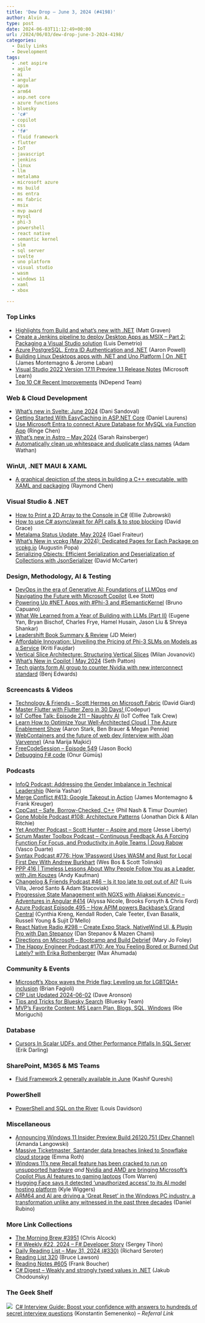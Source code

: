 ```yaml
---
title: 'Dew Drop – June 3, 2024 (#4198)'
author: Alvin A.
type: post
date: 2024-06-03T11:12:49+00:00
url: /2024/06/03/dew-drop-june-3-2024-4198/
categories:
  - Daily Links
  - Development
tags:
  - .net aspire
  - agile
  - ai
  - angular
  - apim
  - arm64
  - asp.net core
  - azure functions
  - bluesky
  - 'c#'
  - copilot
  - css
  - 'f#'
  - fluid framework
  - flutter
  - IoT
  - javascript
  - jenkins
  - linux
  - llm
  - metalama
  - microsoft azure
  - ms build
  - ms entra
  - ms fabric
  - msix
  - mvp award
  - mysql
  - phi-3
  - powershell
  - react native
  - semantic kernel
  - slm
  - sql server
  - svelte
  - uno platform
  - visual studio
  - wasm
  - windows 11
  - xaml
  - xbox

---
```

### <a name="top"></a>Top Links

  * <a href="https://techcommunity.microsoft.com/t5/apps-on-azure-blog/highlights-from-build-and-what-s-new-with-net/ba-p/4158224" target="_blank" rel="noopener">Highlights from Build and what’s new with .NET</a> (Matt Graven)
  * <a href="https://techcommunity.microsoft.com/t5/modern-work-app-consult-blog/create-a-jenkins-pipeline-to-deploy-desktop-apps-as-msix-part-2/ba-p/4157259" target="_blank" rel="noopener">Create a Jenkins pipeline to deploy Desktop Apps as MSIX &#8211; Part 2: Packaging a Visual Studio solution</a> (Luis Demetrio)
  * <a href="https://www.aaron-powell.com/posts/2024-06-03-azure-postgresql-and-entra-id-dotnet/" target="_blank" rel="noopener">Azure PostgreSQL, Entra ID Authentication and .NET</a> (Aaron Powell)
  * <a href="http://www.youtube.com/watch?v=OxyJYF2HgBM" target="_blank" rel="noopener">Building Linux Desktops apps with .NET and Uno Platform | On .NET</a> (James Montemagno & Jerome Laban)
  * <a href="https://learn.microsoft.com/visualstudio/releases/2022/release-notes-preview#version-1711-preview-11" target="_blank" rel="noopener">Visual Studio 2022 Version 17.11 Preview 1.1 Release Notes</a> (Microsoft Learn)
  * <a href="https://blog.ndepend.com/top-10-c-recent-improvements/" target="_blank" rel="noopener">Top 10 C# Recent Improvements</a> (NDepend Team)



### <a name="web"></a>Web & Cloud Development

  * <a href="https://svelte.dev/blog/whats-new-in-svelte-june-2024" target="_blank" rel="noopener">What&#8217;s new in Svelte: June 2024</a> (Dani Sandoval)
  * <a href="https://code-maze.com/aspnetcore-easycaching/" target="_blank" rel="noopener">Getting Started With EasyCaching in ASP.NET Core</a> (Daniel Laurens)
  * <a href="https://techcommunity.microsoft.com/t5/apps-on-azure-blog/use-microsoft-entra-to-connect-azure-database-for-mysql-via/ba-p/4157693" target="_blank" rel="noopener">Use Microsoft Entra to connect Azure Database for MySQL via Function App</a> (Ringe Chen)
  * <a href="https://astro.build/blog/whats-new-may-2024/" target="_blank" rel="noopener">What&#8217;s new in Astro &#8211; May 2024</a> (Sarah Rainsberger)
  * <a href="https://tailwindcss.com/blog/2024-05-30-prettier-plugin-collapse-whitespace" target="_blank" rel="noopener">Automatically clean up whitespace and duplicate class names</a> (Adam Wathan)



### <a name="silverlight"></a>WinUI, .NET MAUI & XAML

  * <a href="https://devblogs.microsoft.com/oldnewthing/20240531-00/?p=109825" target="_blank" rel="noopener">A graphical depiction of the steps in building a C++ executable, with XAML and packaging</a> (Raymond Chen)



### <a name="dotnet"></a>Visual Studio & .NET

  * <a href="https://code-maze.com/csharp-print-2d-array-to-the-console/" target="_blank" rel="noopener">How to Print a 2D Array to the Console in C#</a> (Ellie Zubrowski)
  * <a href="https://www.roundthecode.com/dotnet-tutorials/how-to-use-csharp-async-await-api-calls-stop-blocking" target="_blank" rel="noopener">How to use C# async/await for API calls & to stop blocking</a> (David Grace)
  * <a href="https://blog.postsharp.net/metalama-status-update-2024-05.html" target="_blank" rel="noopener">Metalama Status Update, May 2024</a> (Gael Fraiteur)
  * <a href="https://devblogs.microsoft.com/cppblog/whats-new-in-vcpkg-may-2024-dedicated-pages-for-each-package-on-vcpkg-io/" target="_blank" rel="noopener">What’s New in vcpkg (May 2024): Dedicated Pages for Each Package on vcpkg.io</a> (Augustin Popa)
  * <a href="https://dotnettips.wordpress.com/2024/06/03/serializing-objects-efficient-serialization-and-deserialization-of-collections-with-jsonserializer/" target="_blank" rel="noopener">Serializing Objects: Efficient Serialization and Deserialization of Collections with JsonSerializer</a> (David McCarter)



### <a name="design"></a>Design, Methodology, AI & Testing

  * <a href="https://techcommunity.microsoft.com/t5/educator-developer-blog/devops-in-the-era-of-generative-ai-foundations-of-llmops/ba-p/4154928" target="_blank" rel="noopener">DevOps in the era of Generative AI: Foundations of LLMOps</a> _and_ <a href="https://techcommunity.microsoft.com/t5/educator-developer-blog/navigating-the-future-with-microsoft-copilot/ba-p/4153935" target="_blank" rel="noopener">Navigating the Future with Microsoft Copilot</a> (Lee Stott)
  * <a href="https://elbruno.com/2024/05/31/powering-up-net-apps-with-phi-3-and-semantickernel/" target="_blank" rel="noopener">Powering Up #NET Apps with #Phi-3 and #SemanticKernel</a> (Bruno Capuano)
  * <a href="https://www.oreilly.com/radar/what-we-learned-from-a-year-of-building-with-llms-part-ii/" target="_blank" rel="noopener">What We Learned from a Year of Building with LLMs (Part II)</a> (Eugene Yan, Bryan Bischof, Charles Frye, Hamel Husain, Jason Liu & Shreya Shankar)
  * <a href="https://jdmeier.com/leadershift-book-summary/" target="_blank" rel="noopener">Leadershift Book Summary & Review</a> (JD Meier)
  * <a href="https://techcommunity.microsoft.com/t5/ai-machine-learning-blog/affordable-innovation-unveiling-the-pricing-of-phi-3-slms-on/ba-p/4156495" target="_blank" rel="noopener">Affordable Innovation: Unveiling the Pricing of Phi-3 SLMs on Models as a Service</a> (Kriti Faujdar)
  * <a href="https://www.milanjovanovic.tech/blog/vertical-slice-architecture-structuring-vertical-slices" target="_blank" rel="noopener">Vertical Slice Architecture: Structuring Vertical Slices</a> (Milan Jovanović)
  * <a href="https://techcommunity.microsoft.com/t5/copilot-for-microsoft-365/what-s-new-in-copilot-may-2024/ba-p/4155445" target="_blank" rel="noopener">What’s New in Copilot | May 2024</a> (Seth Patton)
  * <a href="https://arstechnica.com/information-technology/2024/05/tech-giants-form-ai-group-to-counter-nvidia-with-new-interconnect-standard/" target="_blank" rel="noopener">Tech giants form AI group to counter Nvidia with new interconnect standard</a> (Benj Edwards)



### <a name="videos"></a>Screencasts & Videos

  * <a href="https://davidgiard.com/scott-hermes-on-microsoft-fabric" target="_blank" rel="noopener">Technology & Friends &#8211; Scott Hermes on Microsoft Fabric</a> (David Giard)
  * <a href="http://www.youtube.com/watch?v=Qj1ZqiY-Qis" target="_blank" rel="noopener">Master Flutter with Flutter Zero in 30 Days! </a> (Codepur)
  * <a href="http://www.youtube.com/watch?v=n24QQPuz1RM" target="_blank" rel="noopener">IoT Coffee Talk: Episode 211 &#8211; Naughty AI</a> (IoT Coffee Talk Crew)
  * <a href="http://www.youtube.com/watch?v=Smo3jXJ07Iw" target="_blank" rel="noopener">Learn How to Optimize Your Well-Architected Cloud | The Azure Enablement Show</a> (Aaron Stark, Ben Brauer & Megan Pennie)
  * <a href="https://blog.stackblitz.com/posts/beyond-docker-webcontainers-and-the-future-of-web-dev-interview-with-joan-varvenne/" target="_blank" rel="noopener">WebContainers and the future of web dev (interview with Jòan Varvenne)</a> (Ana Marija Majkić)
  * <a href="http://www.youtube.com/watch?v=zv2KZWUUxp4" target="_blank" rel="noopener">FreeCodeSession &#8211; Episode 549</a> (Jason Bock)
  * <a href="https://amplifyingfsharp.io/sessions/2024/03/08/" target="_blank" rel="noopener">Debugging F# code</a> (Onur Gümüş)



### <a name="podcasts"></a>Podcasts

  * <a href="https://www.infoq.com/podcasts/gender-imbalance-technical-leadership/" target="_blank" rel="noopener">InfoQ Podcast: Addressing the Gender Imbalance in Technical Leadership</a> (Neria Yashar)
  * <a href="http://www.mergeconflict.fm/413" target="_blank" rel="noopener">Merge Conflict #413: Google Takeout in Action</a> (James Montemagno & Frank Kreuger)
  * <a href="https://cppcast.com/safe-borrow-checked-cpp/" target="_blank" rel="noopener">CppCast &#8211; Safe, Borrow-Checked, C++</a> (Phil Nash & Timur Doumler)
  * <a href="https://www.gonemobile.io/108" target="_blank" rel="noopener">Gone Mobile Podcast #108: Architecture Patterns</a> (Jonathan Dick & Allan Ritchie)
  * <a href="https://jesseliberty.com/2024/06/02/scott-hunter-aspire-and-more/" target="_blank" rel="noopener">Yet Another Podcast &#8211; Scott Hunter – Aspire and more</a> (Jesse Liberty)
  * <a href="https://scrummastertoolbox.libsyn.com/continuous-feedback-as-a-forcing-function-for-focus-and-productivity-in-agile-teams-doug-rabow" target="_blank" rel="noopener">Scrum Master Toolbox Podcast &#8211; Continuous Feedback As A Forcing Function For Focus, and Productivity in Agile Teams | Doug Rabow</a> (Vasco Duarte)
  * <a href="https://syntax.fm/776" target="_blank" rel="noopener">Syntax Podcast #776: How 1Password Uses WASM and Rust for Local First Dev With Andrew Burkhart</a> (Wes Bos & Scott Tolinski)
  * <a href="https://peopleandprojectspodcast.libsyn.com/ppp-416-timeless-lessons-about-why-people-follow-you-as-a-leader-with-jim-kouzes" target="_blank" rel="noopener">PPP 416 | Timeless Lessons About Why People Follow You as a Leader, with Jim Kouzes</a> (Andy Kaufman)
  * <a href="https://changelog.com/friends/46" target="_blank" rel="noopener">Changelog & Friends Podcast #46 &#8211; Is it too late to opt out of AI?</a> (Luis Villa, Jerod Santo & Adam Stacoviak)
  * <a href="https://www.spreaker.com/episode/progressive-state-management-with-ngxs-with-aliaksei-kuncevic-aia-414--60222634" target="_blank" rel="noopener">Progressive State Management with NGXS with Aliaksei Kuncevic &#8211; Adventures in Angular #414</a> (Alyssa Nicole, Brooks Forsyth & Chris Ford)
  * <a href="http://azpodcast.azurewebsites.net/post/Episode-495-How-APIM-powers-Backbases-Grand-Central" target="_blank" rel="noopener">Azure Podcast Episode 495 &#8211; How APIM powers Backbase&#8217;s Grand Central</a> (Cynthia Kreng, Kendall Roden, Cale Teeter, Evan Basalik, Russell Young & Sujit D&#8217;Mello)
  * <a href="https://www.reactnativeradio.com/" target="_blank" rel="noopener">React Native Radio #298 &#8211; Create Expo Stack, NativeWind Ul, & Plugin Pro with Dan Stepanov</a> (Dan Stepanov & Mazen Chami)
  * <a href="https://www.directionsonmicrosoft.com/members/podcast/briefing/bootcamp-and-build-debrief" target="_blank" rel="noopener">Directions on Microsoft &#8211; Bootcamp and Build Debrief</a> (Mary Jo Foley)
  * <a href="https://oasisofcourage.com/170-are-you-feeling-bored-or-burned-out-lately-with-erika-rothenberger/" target="_blank" rel="noopener">The Happy Engineer Podcast #170: Are You Feeling Bored or Burned Out Lately? with Erika Rothenberger</a> (Max Ahumada)



### <a name="events"></a>Community & Events

  * <a href="https://betanews.com/2024/05/31/xbox-supports-lgbtqia-inclusion-pride-month/" target="_blank" rel="noopener">Microsoft&#8217;s Xbox waves the Pride flag: Leveling up for LGBTQIA+ inclusion</a> (Brian Fagioli)
  * <a href="https://www.codosaur.us/blog/cfp-list-updated-2024-06-02" target="_blank" rel="noopener">CfP List Updated 2024-06-02</a> (Dave Aronson)
  * <a href="https://bsky.social/about/blog/05-31-2024-search" target="_blank" rel="noopener">Tips and Tricks for Bluesky Search</a> (Bluesky Team)
  * <a href="https://techcommunity.microsoft.com/t5/microsoft-mvp-communities-blog/mvp-s-favorite-content-ms-learn-plan-blogs-sql-windows/ba-p/4133200" target="_blank" rel="noopener">MVP’s Favorite Content: MS Learn Plan, Blogs, SQL, Windows</a> (Rie Moriguchi)



### <a name="sql"></a>Database

  * <a href="https://erikdarling.com/cursors-in-scalar-udfs-and-other-performance-pitfalls-in-sql-server/" target="_blank" rel="noopener">Cursors In Scalar UDFs, and Other Performance Pitfalls In SQL Server</a> (Erik Darling)



### <a name="sp"></a>SharePoint, M365 & MS Teams

  * <a href="https://devblogs.microsoft.com/microsoft365dev/fluid-framework-2-generally-available-in-june/" target="_blank" rel="noopener">Fluid Framework 2 generally available in June</a> (Kashif Qureshi)



### <a name="ps"></a>PowerShell

  * <a href="https://www.red-gate.com/simple-talk/blogs/powershell-and-sql-on-the-river/" target="_blank" rel="noopener">PowerShell and SQL on the River</a> (Louis Davidson)



### <a name="misc"></a>Miscellaneous

  * <a href="https://blogs.windows.com/blog/2024/05/31/announcing-windows-11-insider-preview-build-26120-751-dev-channel/" target="_blank" rel="noopener">Announcing Windows 11 Insider Preview Build 26120.751 (Dev Channel)</a> (Amanda Langowski)
  * <a href="https://www.theverge.com/2024/5/31/24168984/ticketmaster-santander-data-breach-snowflake-cloud-storage" target="_blank" rel="noopener">Massive Ticketmaster, Santander data breaches linked to Snowflake cloud storage</a> (Emma Roth)
  * <a href="https://www.theverge.com/2024/5/31/24168746/microsoft-windows-11-recall-ai-feature-unsupported-hardware" target="_blank" rel="noopener">Windows 11’s new Recall feature has been cracked to run on unsupported hardware</a> _and_ <a href="https://www.theverge.com/2024/6/2/24169568/microsoft-copilot-plus-gaming-pc-nvidia-amd" target="_blank" rel="noopener">Nvidia and AMD are bringing Microsoft’s Copilot Plus AI features to gaming laptops</a> (Tom Warren)
  * <a href="https://techcrunch.com/2024/05/31/hugging-face-says-it-detected-unauthorized-access-to-its-ai-model-hosting-platform/" target="_blank" rel="noopener">Hugging Face says it detected ‘unauthorized access’ to its AI model hosting platform</a> (Kyle Wiggers)
  * <a href="https://www.windowscentral.com/microsoft/arm64-and-ai-and-the-great-reset-in-pcs" target="_blank" rel="noopener">ARM64 and AI are driving a &#8216;Great Reset&#8217; in the Windows PC industry, a transformation unlike any witnessed in the past three decades</a> (Daniel Rubino)



### <a name="links"></a>More Link Collections

  * <a href="https://blog.cwa.me.uk/2024/06/03/the-morning-brew-3951/" target="_blank" rel="noopener">The Morning Brew #3951</a> (Chris Alcock)
  * <a href="https://sergeytihon.com/2024/06/01/f-weekly-22-2024-f-developer-story/" target="_blank" rel="noopener">F# Weekly #22, 2024 – F# Developer Story</a> (Sergey Tihon)
  * <a href="https://seroter.com/2024/05/31/daily-reading-list-may-31-2024-330/" target="_blank" rel="noopener">Daily Reading List – May 31, 2024 (#330)</a> (Richard Seroter)
  * <a href="https://brucelawson.co.uk/2024/reading-list-320/" target="_blank" rel="noopener">Reading List 320</a> (Bruce Lawson)
  * <a href="https://www.frankysnotes.com/2024/05/reading-notes-605.html" target="_blank" rel="noopener">Reading Notes #605</a> (Frank Boucher)
  * <a href="https://newsletter.csharpdigest.net/p/weakly-strongly-typed-values-net" target="_blank" rel="noopener">C# Digest &#8211; Weakly and strongly typed values in .NET</a> (Jakub Chodounsky)



### <a name="shelf"></a>The Geek Shelf

<a href="https://www.amazon.com/dp/1805120468/?tag=amavin-20" target="_blank" rel="noopener"><img decoding="async" style="margin: 0px 4px 0px 0px; border: 0px currentcolor; border-image: none; background-image: none;" src="https://m.media-amazon.com/images/I/51Xusd7RbEL._SS135_.jpg" border="0" /></a>&nbsp;<a href="https://www.amazon.com/dp/1805120468/?tag=amavin-20" target="_blank" rel="noopener">C# Interview Guide: Boost your confidence with answers to hundreds of secret interview questions</a> (Konstantin Semenenko) _&#8211; Referral Link_